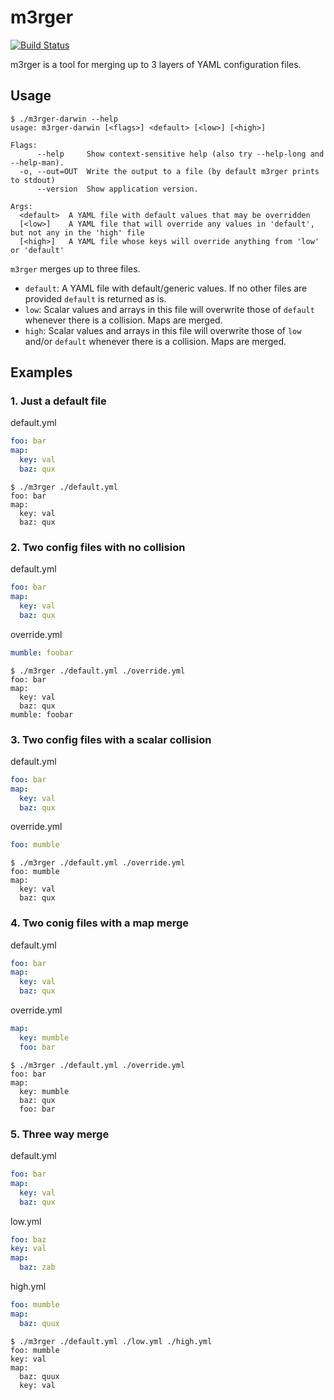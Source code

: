 # m3rger
[![Build Status](https://travis-ci.org/benjdewan/m3rger.svg?branch=master)](https://travis-ci.org/benjdewan/m3rger)

m3rger is a tool for merging up to 3 layers of YAML configuration files.

## Usage

```console
$ ./m3rger-darwin --help
usage: m3rger-darwin [<flags>] <default> [<low>] [<high>]

Flags:
      --help     Show context-sensitive help (also try --help-long and --help-man).
  -o, --out=OUT  Write the output to a file (by default m3rger prints to stdout)
      --version  Show application version.

Args:
  <default>  A YAML file with default values that may be overridden
  [<low>]    A YAML file that will override any values in 'default', but not any in the 'high' file
  [<high>]   A YAML file whose keys will override anything from 'low' or 'default'
```

`m3rger` merges up to three files.
*   `default`: A YAML file with default/generic values. If no other files are
     provided `default` is returned as is.
*   `low`: Scalar values and arrays in this file will overwrite those of
    `default` whenever there is a collision. Maps are merged.
*   `high`: Scalar values and arrays in this file will overwrite those of
    `low` and/or `default` whenever there is a collision. Maps are merged.

## Examples

### 1. Just a default file

default.yml
```yaml
foo: bar
map:
  key: val
  baz: qux
```

```console
$ ./m3rger ./default.yml
foo: bar
map:
  key: val
  baz: qux
```

### 2. Two config files with no collision

default.yml
```yaml
foo: bar
map:
  key: val
  baz: qux
```

override.yml
```yaml
mumble: foobar
```

```console
$ ./m3rger ./default.yml ./override.yml
foo: bar
map:
  key: val
  baz: qux
mumble: foobar
```

### 3. Two config files with a scalar collision

default.yml
```yaml
foo: bar
map:
  key: val
  baz: qux
```

override.yml
```yaml
foo: mumble
```

```console
$ ./m3rger ./default.yml ./override.yml
foo: mumble
map:
  key: val
  baz: qux
```

### 4. Two conig files with a map merge
default.yml
```yaml
foo: bar
map:
  key: val
  baz: qux
```

override.yml
```yaml
map:
  key: mumble
  foo: bar
```

```console
$ ./m3rger ./default.yml ./override.yml
foo: bar
map:
  key: mumble
  baz: qux
  foo: bar
```

### 5. Three way merge
default.yml
```yaml
foo: bar
map:
  key: val
  baz: qux
```

low.yml
```yaml
foo: baz
key: val
map:
  baz: zab
```

high.yml
```yaml
foo: mumble
map:
  baz: quux
```

```console
$ ./m3rger ./default.yml ./low.yml ./high.yml
foo: mumble
key: val
map:
  baz: quux
  key: val
```

